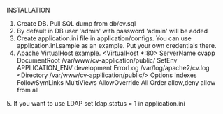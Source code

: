 INSTALLATION

1. Create DB. Pull SQL dump from db/cv.sql
2. By default in DB user 'admin' with password 'admin' will be added
3. Create application.ini file in application/configs. You can use application.ini.sample as an example. Put your own credentials there.
4. Apache VirtualHost example.
<VirtualHost *:80>
  ServerName cvapp
  DocumentRoot /var/www/cv-application/public/
  SetEnv APPLICATION_ENV development
  ErrorLog /var/log/apache2/cv.log
  <Directory /var/www/cv-appllication/public/>
       Options Indexes FollowSymLinks MultiViews
       AllowOverride All
       Order allow,deny
       allow from all
  </Directory>
</VirtualHost>
5. If you want to use LDAP set ldap.status = 1 in application.ini